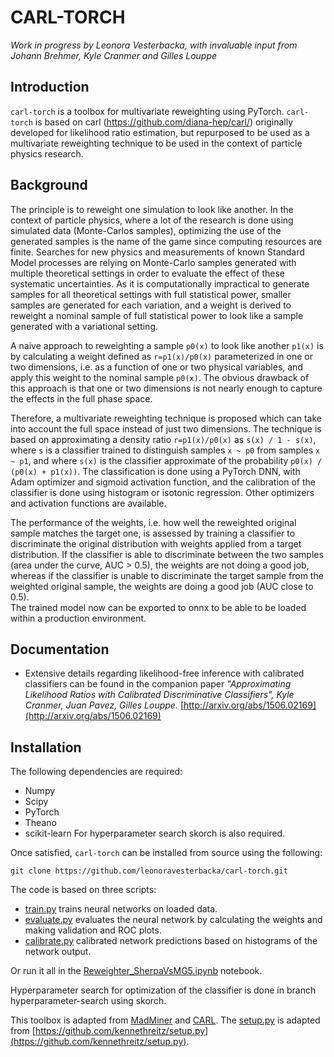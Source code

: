CARL-TORCH
==================================
*Work in progress by Leonora Vesterbacka, with invaluable input from Johann Brehmer, Kyle Cranmer and Gilles Louppe*

## Introduction
`carl-torch` is a toolbox for multivariate reweighting using PyTorch. 
`carl-torch` is based on carl (https://github.com/diana-hep/carl/) originally developed for likelihood ratio estimation, but repurposed to be used as a multivariate reweighting technique to be used in the context of particle physics research. 
## Background
The principle is to reweight one simulation to look like another. 
In the context of particle physics, where a lot of the research is done using simulated data (Monte-Carlos samples), optimizing the use of the generated samples is the name of the game since computing resources are finite. 
Searches for new physics and measurements of known Standard Model processes are relying on Monte-Carlo samples generated with multiple theoretical settings in order to evaluate the effect of these systematic uncertainties. 
As it is computationally impractical to generate samples for all theoretical settings with full statistical power, smaller samples are generated for each variation, and a weight is derived to reweight a nominal sample of full statistical power to look like a sample generated with a variational setting. 

A naive approach to reweighting a sample `p0(x)` to look like another `p1(x)` is by calculating a weight defined as `r=p1(x)/p0(x)` parameterized in one or two dimensions, i.e. as a function of one or two physical variables, and apply this weight to the nominal sample `p0(x)`. 
The obvious drawback of this approach is that one or two dimensions is not nearly enough to capture the effects in the full phase space. 

Therefore, a multivariate reweighting technique is proposed which can take into account the full space instead of just two dimensions. 
The technique is based on approximating a density ratio `r=p1(x)/p0(x)` as `s(x) / 1 - s(x)`, where `s` is a classifier trained to distinguish samples `x ~ p0` from samples `x ~ p1`, and where `s(x)` is the classifier approximate of the probability `p0(x) / (p0(x) + p1(x))`. 
The classification is done using a PyTorch DNN, with Adam optimizer and sigmoid activation function, and the calibration of the classifier is done using histogram or isotonic regression. Other optimizers and activation functions are available.  

The performance of the weights, i.e. how well the reweighted original sample matches the target one, is assessed by training a classifier to discriminate the original distribution with weights applied from a target distribution. 
If the classifier is able to discriminate between the two samples (area under the curve, AUC > 0.5), the weights are not doing a good job, whereas if the classifier is unable to discriminate the target sample from the weighted original sample, the weights are doing a good job (AUC close to 0.5).  
The trained model now can be exported to onnx to be able to be loaded within a production environment. 
## Documentation
* Extensive details regarding likelihood-free inference with calibrated
  classifiers can be found in the companion paper _"Approximating Likelihood
  Ratios with Calibrated Discriminative Classifiers", Kyle Cranmer, Juan Pavez,
  Gilles Louppe._
  [http://arxiv.org/abs/1506.02169](http://arxiv.org/abs/1506.02169)

## Installation
The following dependencies are required:
- Numpy
- Scipy
- PyTorch 
- Theano 
- scikit-learn 
For hyperparameter search skorch is also required. 

Once satisfied, `carl-torch` can be installed from source using the following:
```
git clone https://github.com/leonoravesterbacka/carl-torch.git
```

The code is based on three scripts:
- [train.py](train.py) trains neural networks on loaded data.
- [evaluate.py](evaluate.py) evaluates the neural network by calculating the weights and making validation and ROC plots.
- [calibrate.py](calibrate.py) calibrated network predictions based on histograms of the network output.

Or run it all in the [Reweighter_SherpaVsMG5.ipynb](Reweighter_SherpaVsMG5.ipynb) notebook. 

Hyperparameter search for optimization of the classifier is done in branch hyperparameter-search using skorch.

This toolbox is adapted from  [MadMiner](http://diana-hep.org/madminer) and [CARL](http://diana-hep.org/carl). 
The [setup.py](setup.py) is adapted from
[https://github.com/kennethreitz/setup.py](https://github.com/kennethreitz/setup.py).
